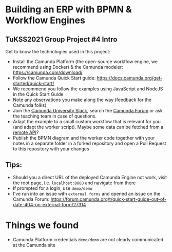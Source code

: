# Building an ERP with BPMN &amp; Workflow Engines

## TuKSS2021 Group Project #4 Intro

Get to know the technologies used in this project:

- Install the Camunda Platform (the open-source workflow engine, we recommend using Docker) & the Camunda modeler: https://camunda.com/download/
- Follow the Camunda Quick Start guide: https://docs.camunda.org/get-started/quick-start/
- We recommend you follow the examples using JavaScript and NodeJS in the Quick Start Guide
- Note any observations you make along the way (feedback for the Camunda folks)
- Join the [Camunda University Slack](https://camunda-university.slack.com), search the [Camunda Forum](https://forum.camunda.org) or ask the teaching team in case of questions.
- Adapt the example to a small custom workflow that is relevant for you (and adapt the worker script). Maybe some data can be fetched from a [remote API](https://apilist.fun)?
- Publish the BPMN diagram and the worker code together with your notes in a separate folder in a forked repository and open a Pull Request to this repository with your changes

## Tips:

- Should you a direct URL of the deployed Camunda Engine not work, visit the root page, i.e. `localhost:8080` and navigate from there
- If prompted for a login, use `demo/demo`
- I've run into an issue with `external forms` and opened an issue on the Camunda Forum: https://forum.camunda.org/t/quick-start-guide-out-of-date-404-on-external-form/27314

# Things we found

- Camunda Platform credentials `demo/demo` are not clearly communicated at the Camunda site
